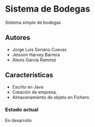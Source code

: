 # Sistema de Bodegas
Sistema simple de bodegas

## Autores

- Jorge Luis Soriano Cuevas 
- Jeisson Harvey Barrera
- Alexis García Ramirez

## Características
 - Escrito en Java
 - Creación de empresa.
 - Almacenamiento de objeto en Fichero.
 

### Estado actual
 En desarrollo
